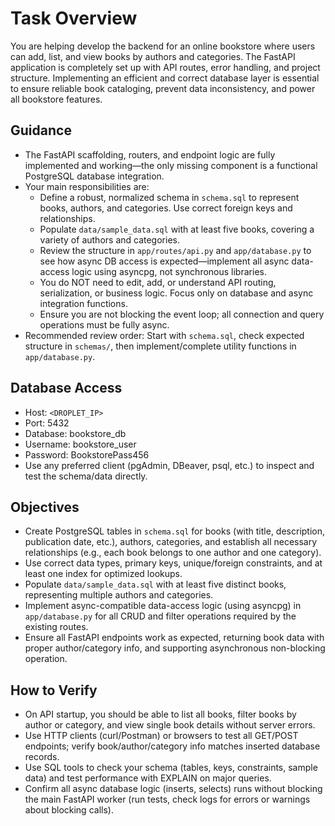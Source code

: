 # Task Overview

You are helping develop the backend for an online bookstore where users can add, list, and view books by authors and categories. The FastAPI application is completely set up with API routes, error handling, and project structure. Implementing an efficient and correct database layer is essential to ensure reliable book cataloging, prevent data inconsistency, and power all bookstore features.

## Guidance
- The FastAPI scaffolding, routers, and endpoint logic are fully implemented and working—the only missing component is a functional PostgreSQL database integration.
- Your main responsibilities are:
  - Define a robust, normalized schema in `schema.sql` to represent books, authors, and categories. Use correct foreign keys and relationships.
  - Populate `data/sample_data.sql` with at least five books, covering a variety of authors and categories.
  - Review the structure in `app/routes/api.py` and `app/database.py` to see how async DB access is expected—implement all async data-access logic using asyncpg, not synchronous libraries.
  - You do NOT need to edit, add, or understand API routing, serialization, or business logic. Focus only on database and async integration functions.
  - Ensure you are not blocking the event loop; all connection and query operations must be fully async.
- Recommended review order: Start with `schema.sql`, check expected structure in `schemas/`, then implement/complete utility functions in `app/database.py`.

## Database Access
- Host: `<DROPLET_IP>`
- Port: 5432
- Database: bookstore_db
- Username: bookstore_user
- Password: BookstorePass456
- Use any preferred client (pgAdmin, DBeaver, psql, etc.) to inspect and test the schema/data directly.

## Objectives
- Create PostgreSQL tables in `schema.sql` for books (with title, description, publication date, etc.), authors, categories, and establish all necessary relationships (e.g., each book belongs to one author and one category).
- Use correct data types, primary keys, unique/foreign constraints, and at least one index for optimized lookups.
- Populate `data/sample_data.sql` with at least five distinct books, representing multiple authors and categories.
- Implement async-compatible data-access logic (using asyncpg) in `app/database.py` for all CRUD and filter operations required by the existing routes.
- Ensure all FastAPI endpoints work as expected, returning book data with proper author/category info, and supporting asynchronous non-blocking operation.

## How to Verify
- On API startup, you should be able to list all books, filter books by author or category, and view single book details without server errors.
- Use HTTP clients (curl/Postman) or browsers to test all GET/POST endpoints; verify book/author/category info matches inserted database records.
- Use SQL tools to check your schema (tables, keys, constraints, sample data) and test performance with EXPLAIN on major queries.
- Confirm all async database logic (inserts, selects) runs without blocking the main FastAPI worker (run tests, check logs for errors or warnings about blocking calls).
